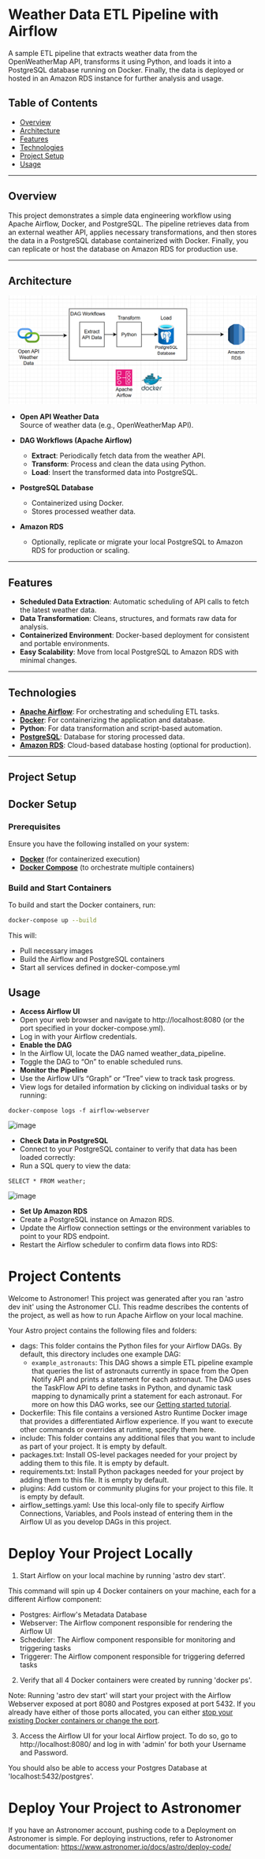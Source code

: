 # Weather Data ETL Pipeline with Airflow

A sample ETL pipeline that extracts weather data from the OpenWeatherMap API, transforms it using Python, and loads it into a PostgreSQL database running on Docker. Finally, the data is deployed or hosted in an Amazon RDS instance for further analysis and usage.

## Table of Contents
- [Overview](#overview)
- [Architecture](#architecture)
- [Features](#features)
- [Technologies](#technologies)
- [Project Setup](#project-setup)
- [Usage](#usage)


---

## Overview
This project demonstrates a simple data engineering workflow using Apache Airflow, Docker, and PostgreSQL. The pipeline retrieves data from an external weather API, applies necessary transformations, and then stores the data in a PostgreSQL database containerized with Docker. Finally, you can replicate or host the database on Amazon RDS for production use.

---

## Architecture

![Architecture Diagram](./images/WeatherETL.png)

- **Open API Weather Data**  
  Source of weather data (e.g., OpenWeatherMap API).

- **DAG Workflows (Apache Airflow)**
  - **Extract**: Periodically fetch data from the weather API.
  - **Transform**: Process and clean the data using Python.
  - **Load**: Insert the transformed data into PostgreSQL.

- **PostgreSQL Database**
  - Containerized using Docker.
  - Stores processed weather data.

- **Amazon RDS**
  - Optionally, replicate or migrate your local PostgreSQL to Amazon RDS for production or scaling.

---

## Features
- **Scheduled Data Extraction**: Automatic scheduling of API calls to fetch the latest weather data.
- **Data Transformation**: Cleans, structures, and formats raw data for analysis.
- **Containerized Environment**: Docker-based deployment for consistent and portable environments.
- **Easy Scalability**: Move from local PostgreSQL to Amazon RDS with minimal changes.

---

## Technologies
- **[Apache Airflow](https://airflow.apache.org/docs/)**: For orchestrating and scheduling ETL tasks.
- **[Docker](https://docs.docker.com/)**: For containerizing the application and database.
- **Python**: For data transformation and script-based automation.
- **[PostgreSQL](https://www.postgresql.org/)**: Database for storing processed data.
- **[Amazon RDS](https://aws.amazon.com/rds/)**: Cloud-based database hosting (optional for production).

---

## Project Setup
## Docker Setup

### Prerequisites

Ensure you have the following installed on your system:
- **[Docker](https://docs.docker.com/get-docker/)** (for containerized execution)
- **[Docker Compose](https://docs.docker.com/compose/install/)** (to orchestrate multiple containers)

### Build and Start Containers

To build and start the Docker containers, run:

```bash
docker-compose up --build
```
This will:

- Pull necessary images
- Build the Airflow and PostgreSQL containers
- Start all services defined in docker-compose.yml

## Usage
- **Access Airflow UI**
- Open your web browser and navigate to http://localhost:8080 (or the port specified in your docker-compose.yml).
- Log in with your Airflow credentials.
- **Enable the DAG**
- In the Airflow UI, locate the DAG named weather_data_pipeline.
- Toggle the DAG to “On” to enable scheduled runs.
- **Monitor the Pipeline**
- Use the Airflow UI’s “Graph” or “Tree” view to track task progress.
- View logs for detailed information by clicking on individual tasks or by running:

```
docker-compose logs -f airflow-webserver
```
![image](https://github.com/user-attachments/assets/e916b03d-36a9-4905-b0ec-c0b30a71301a)

- **Check Data in PostgreSQL**
- Connect to your PostgreSQL container to verify that data has been loaded correctly:
- Run a SQL query to view the data:
```
SELECT * FROM weather;
```
![image](https://github.com/user-attachments/assets/40890d34-6103-4789-8f75-413a2faadee1)

- **Set Up Amazon RDS**
- Create a PostgreSQL instance on Amazon RDS.
- Update the Airflow connection settings or the environment variables to point to your RDS endpoint.
- Restart the Airflow scheduler to confirm data flows into RDS:





Project Contents
================
Welcome to Astronomer! This project was generated after you ran 'astro dev init' using the Astronomer CLI. This readme describes the contents of the project, as well as how to run Apache Airflow on your local machine.

Your Astro project contains the following files and folders:

- dags: This folder contains the Python files for your Airflow DAGs. By default, this directory includes one example DAG:
    - `example_astronauts`: This DAG shows a simple ETL pipeline example that queries the list of astronauts currently in space from the Open Notify API and prints a statement for each astronaut. The DAG uses the TaskFlow API to define tasks in Python, and dynamic task mapping to dynamically print a statement for each astronaut. For more on how this DAG works, see our [Getting started tutorial](https://www.astronomer.io/docs/learn/get-started-with-airflow).
- Dockerfile: This file contains a versioned Astro Runtime Docker image that provides a differentiated Airflow experience. If you want to execute other commands or overrides at runtime, specify them here.
- include: This folder contains any additional files that you want to include as part of your project. It is empty by default.
- packages.txt: Install OS-level packages needed for your project by adding them to this file. It is empty by default.
- requirements.txt: Install Python packages needed for your project by adding them to this file. It is empty by default.
- plugins: Add custom or community plugins for your project to this file. It is empty by default.
- airflow_settings.yaml: Use this local-only file to specify Airflow Connections, Variables, and Pools instead of entering them in the Airflow UI as you develop DAGs in this project.

Deploy Your Project Locally
===========================

1. Start Airflow on your local machine by running 'astro dev start'.

This command will spin up 4 Docker containers on your machine, each for a different Airflow component:

- Postgres: Airflow's Metadata Database
- Webserver: The Airflow component responsible for rendering the Airflow UI
- Scheduler: The Airflow component responsible for monitoring and triggering tasks
- Triggerer: The Airflow component responsible for triggering deferred tasks

2. Verify that all 4 Docker containers were created by running 'docker ps'.

Note: Running 'astro dev start' will start your project with the Airflow Webserver exposed at port 8080 and Postgres exposed at port 5432. If you already have either of those ports allocated, you can either [stop your existing Docker containers or change the port](https://www.astronomer.io/docs/astro/cli/troubleshoot-locally#ports-are-not-available-for-my-local-airflow-webserver).

3. Access the Airflow UI for your local Airflow project. To do so, go to http://localhost:8080/ and log in with 'admin' for both your Username and Password.

You should also be able to access your Postgres Database at 'localhost:5432/postgres'.

Deploy Your Project to Astronomer
=================================

If you have an Astronomer account, pushing code to a Deployment on Astronomer is simple. For deploying instructions, refer to Astronomer documentation: https://www.astronomer.io/docs/astro/deploy-code/



